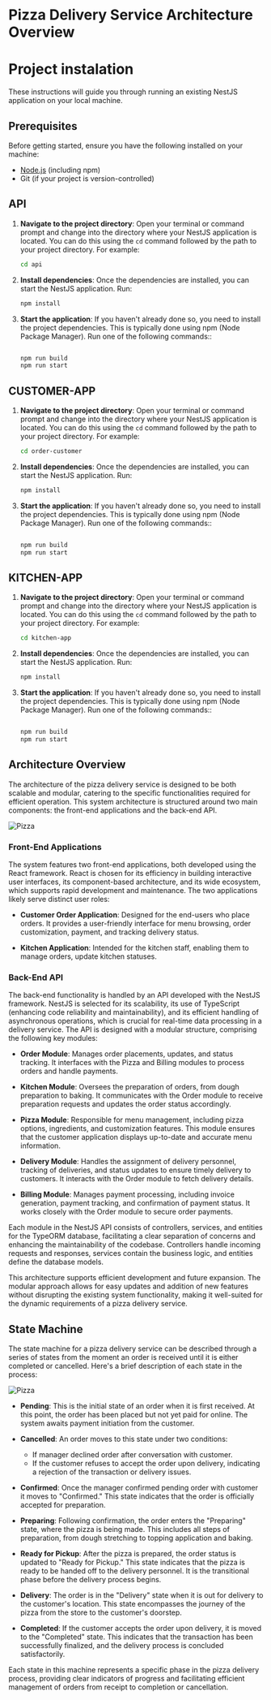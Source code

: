 # Pizza Delivery Service Architecture Overview


# Project instalation

These instructions will guide you through running an existing NestJS application on your local machine.

## Prerequisites

Before getting started, ensure you have the following installed on your machine:

- [Node.js](https://nodejs.org) (including npm)
- Git (if your project is version-controlled)

## API

1. **Navigate to the project directory**: Open your terminal or command prompt and change into the directory where your NestJS application is located. You can do this using the `cd` command followed by the path to your project directory. For example:
   ```bash
   cd api
   ```

2. **Install dependencies**: Once the dependencies are installed, you can start the NestJS application. Run:
   ```bash
   npm install
   ```

3. **Start the application**: If you haven't already done so, you need to install the project dependencies. This is typically done using npm (Node Package Manager). Run one of the following commands::
   ```bash
   
   npm run build
   npm run start
   ```   

## CUSTOMER-APP

1. **Navigate to the project directory**: Open your terminal or command prompt and change into the directory where your NestJS application is located. You can do this using the `cd` command followed by the path to your project directory. For example:
   ```bash
   cd order-customer
   ```

2. **Install dependencies**: Once the dependencies are installed, you can start the NestJS application. Run:
   ```bash
   npm install
   ```

3. **Start the application**: If you haven't already done so, you need to install the project dependencies. This is typically done using npm (Node Package Manager). Run one of the following commands::
   ```bash
   
   npm run build
   npm run start
   ```      

## KITCHEN-APP

1. **Navigate to the project directory**: Open your terminal or command prompt and change into the directory where your NestJS application is located. You can do this using the `cd` command followed by the path to your project directory. For example:
   ```bash
   cd kitchen-app
   ```

2. **Install dependencies**: Once the dependencies are installed, you can start the NestJS application. Run:
   ```bash
   npm install
   ```

3. **Start the application**: If you haven't already done so, you need to install the project dependencies. This is typically done using npm (Node Package Manager). Run one of the following commands::
   ```bash
   
   npm run build
   npm run start
   ```         


## Architecture Overview

The architecture of the pizza delivery service is designed to be both scalable and modular, catering to the specific functionalities required for efficient operation. This system architecture is structured around two main components: the front-end applications and the back-end API.

![Pizza](images/SystemDesign.png "Architecture Overview")

### Front-End Applications

The system features two front-end applications, both developed using the React framework. React is chosen for its efficiency in building interactive user interfaces, its component-based architecture, and its wide ecosystem, which supports rapid development and maintenance. The two applications likely serve distinct user roles:

- **Customer Order Application**: Designed for the end-users who place orders. It provides a user-friendly interface for menu browsing, order customization, payment, and tracking delivery status.

- **Kitchen Application**: Intended for the kitchen staff, enabling them to manage orders, update kitchen statuses.

### Back-End API

The back-end functionality is handled by an API developed with the NestJS framework. NestJS is selected for its scalability, its use of TypeScript (enhancing code reliability and maintainability), and its efficient handling of asynchronous operations, which is crucial for real-time data processing in a delivery service. The API is designed with a modular structure, comprising the following key modules:

- **Order Module**: Manages order placements, updates, and status tracking. It interfaces with the Pizza and Billing modules to process orders and handle payments.

- **Kitchen Module**: Oversees the preparation of orders, from dough preparation to baking. It communicates with the Order module to receive preparation requests and updates the order status accordingly.

- **Pizza Module**: Responsible for menu management, including pizza options, ingredients, and customization features. This module ensures that the customer application displays up-to-date and accurate menu information.

- **Delivery Module**: Handles the assignment of delivery personnel, tracking of deliveries, and status updates to ensure timely delivery to customers. It interacts with the Order module to fetch delivery details.

- **Billing Module**: Manages payment processing, including invoice generation, payment tracking, and confirmation of payment status. It works closely with the Order module to secure order payments.

Each module in the NestJS API consists of controllers, services, and entities for the TypeORM database, facilitating a clear separation of concerns and enhancing the maintainability of the codebase. Controllers handle incoming requests and responses, services contain the business logic, and entities define the database models.

This architecture supports efficient development and future expansion. The modular approach allows for easy updates and addition of new features without disrupting the existing system functionality, making it well-suited for the dynamic requirements of a pizza delivery service.

## State Machine

The state machine for a pizza delivery service can be described through a series of states from the moment an order is received until it is either completed or cancelled. Here's a brief description of each state in the process:

![Pizza](images/StateMachine.png "State Machine")

- **Pending**: This is the initial state of an order when it is first received. At this point, the order has been placed but not yet paid for online. The system awaits payment initiation from the customer.

- **Cancelled**: An order moves to this state under two conditions:
  - If manager declined order after conversation with customer.
  - If the customer refuses to accept the order upon delivery, indicating a rejection of the transaction or delivery issues.

- **Confirmed**: Once the manager confirmed pending order with customer it moves to "Confirmed." This state indicates that the order is officially accepted for preparation.

- **Preparing**: Following confirmation, the order enters the "Preparing" state, where the pizza is being made. This includes all steps of preparation, from dough stretching to topping application and baking.

- **Ready for Pickup**: After the pizza is prepared, the order status is updated to "Ready for Pickup." This state indicates that the pizza is ready to be handed off to the delivery personnel. It is the transitional phase before the delivery process begins.

- **Delivery**: The order is in the "Delivery" state when it is out for delivery to the customer's location. This state encompasses the journey of the pizza from the store to the customer's doorstep.

- **Completed**: If the customer accepts the order upon delivery, it is moved to the "Completed" state. This indicates that the transaction has been successfully finalized, and the delivery process is concluded satisfactorily.

Each state in this machine represents a specific phase in the pizza delivery process, providing clear indicators of progress and facilitating efficient management of orders from receipt to completion or cancellation.
